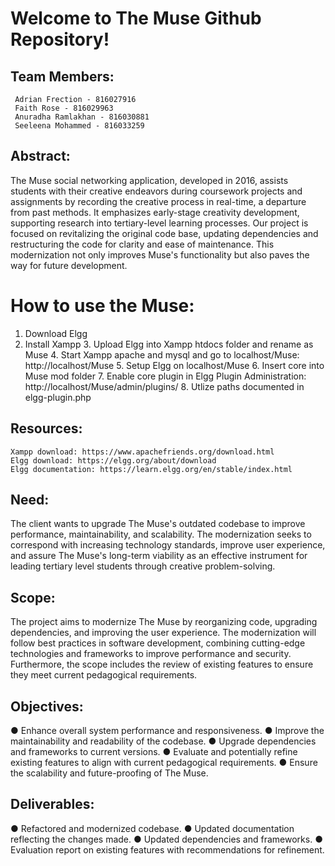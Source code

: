 Welcome to The Muse Github Repository!
======================================

## Team Members:
	 Adrian Frection - 816027916
	 Faith Rose - 816029963
	 Anuradha Ramlakhan - 816030881
	 Seeleena Mohammed - 816033259

## Abstract:

The Muse social networking application, developed in 2016, assists students with their creative endeavors during coursework projects and assignments by recording the creative process in real-time, a departure from past methods. It emphasizes early-stage creativity development, supporting research into tertiary-level learning processes. Our project is focused on revitalizing the original code	base, updating dependencies and restructuring the code for clarity and ease of maintenance.  This modernization not only improves Muse's functionality but also paves the way for future development.


How to use the Muse:
===================
  1. Download Elgg
  2. Install Xampp
	3. Upload Elgg into Xampp htdocs folder and rename as Muse
	4. Start Xampp apache and mysql and go to localhost/Muse: http://localhost/Muse
	5. Setup Elgg on localhost/Muse
	6. Insert core into Muse mod folder
	7. Enable core plugin in Elgg Plugin Administration: http://localhost/Muse/admin/plugins/
	8. Utlize paths documented in elgg-plugin.php

## Resources:
	Xampp download: https://www.apachefriends.org/download.html
	Elgg download: https://elgg.org/about/download
	Elgg documentation: https://learn.elgg.org/en/stable/index.html

## Need:

The client wants to upgrade The Muse's outdated codebase to improve performance,
maintainability, and scalability. The modernization seeks to correspond with increasing
technology standards, improve user experience, and assure The Muse's long-term viability as an
effective instrument for leading tertiary level students through creative problem-solving.

## Scope:
The project aims to modernize The Muse by reorganizing code, upgrading dependencies, and
improving the user experience. The modernization will follow best practices in software
development, combining cutting-edge technologies and frameworks to improve performance and
security. Furthermore, the scope includes the review of existing features to ensure they meet
current pedagogical requirements.

## Objectives:

● Enhance overall system performance and responsiveness.
● Improve the maintainability and readability of the codebase.
● Upgrade dependencies and frameworks to current versions.
● Evaluate and potentially refine existing features to align with current pedagogical
requirements.
● Ensure the scalability and future-proofing of The Muse.

## Deliverables:
● Refactored and modernized codebase.
● Updated documentation reflecting the changes made.
● Updated dependencies and frameworks.
● Evaluation report on existing features with recommendations for refinement.
